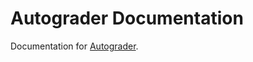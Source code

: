 # Autograder Documentation

Documentation for [Autograder](https://github.com/howardlau1999/autograder-web).